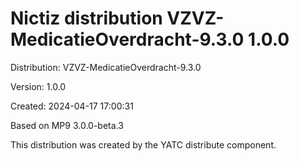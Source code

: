 # Nictiz distribution VZVZ-MedicatieOverdracht-9.3.0 1.0.0

Distribution: VZVZ-MedicatieOverdracht-9.3.0

Version: 1.0.0

Created: 2024-04-17 17:00:31

Based on MP9 3.0.0-beta.3

This distribution was created by the YATC distribute component.

